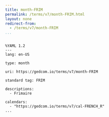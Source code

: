 ```yaml
---
title: month-FRIM
permalink: /terms/v7/month-FRIM.html
layout: none
redirect-from:
  - /terms/v7/month-FRIM
...
```


```

%YAML 1.2
---
lang: en-US

type: month

uri: https://gedcom.io/terms/v7/month-FRIM

standard tag: FRIM

descriptions:
  - Frimaire

calendars:
  - "https://gedcom.io/terms/v7/cal-FRENCH_R"
...

```
